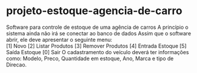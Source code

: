 # projeto-estoque-agencia-de-carro
Software para controle de estoque de uma agência de carros 
A princípio o sistema ainda não irá se conectar ao banco de dados
Assim que o software abrir, ele deve apresentar o seguinte menu:  
[1] Novo [2] Listar Produtos [3] Remover Produtos [4] Entrada Estoque  [5] Saída Estoque  [0] Sair 
O cadastramento do veículo deverá ter informações como: Modelo, Preco, Quantidade em estoque, Ano, Marca e tipo de Direcao.
